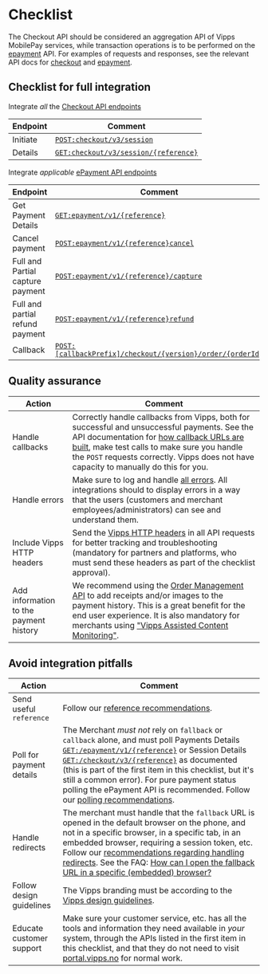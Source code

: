 <!-- START_METADATA
---
title: Checkout API checklist
sidebar_label: Checklist
sidebar_position: 23
description: Checklist for full integration with the Checkout API.
pagination_next: null
pagination_prev: null
---
END_METADATA -->

# Checklist

The Checkout API should be considered an aggregation API of Vipps MobilePay services, while transaction operations is to be performed on the [epayment][epayment-api-reference-url] API. For examples of requests and responses, see the relevant API docs for [checkout][checkout-api-reference-url] and [epayment][epayment-api-reference-url].

## Checklist for full integration

Integrate _all_ the [Checkout API endpoints](vipps-checkout-api.md)

| Endpoint | Comment |
|----------|---------|
|     Initiate | [`POST:checkout/v3/session`][create-checkout-session-endpoint] |
|     Details | [`GET:checkout/v3/session/{reference}`][retrieve-sessioninfo-endpoint] |

Integrate _applicable_ [ePayment API endpoints](vipps-checkout-api.md)

| Endpoint | Comment |
|----------|---------|
|     Get Payment Details | [`GET:epayment/v1/{reference}`][get-payment-endpoint] |
|     Cancel payment | [`POST:epayment/v1/{reference}cancel`][cancel-payment-endpoint] |
|     Full and Partial capture payment | [`POST:epayment/v1/{reference}/capture`][capture-payment-endpoint] |
|     Full and partial refund payment | [`POST:epayment/v1/{reference}refund`][refund-payment-endpoint] |
|     Callback |[`POST:[callbackPrefix]/checkout/{version}/order/{orderId}`](vipps-checkout-api.md#example-of-callback) |

## Quality assurance

| Action | Comment |
|--------|---------|
|     Handle callbacks | Correctly handle callbacks from Vipps, both for successful and unsuccessful payments. See the API documentation for [how callback URLs are built](vipps-checkout-api.md#callback-handling), make test calls to make sure you handle the `POST` requests correctly. Vipps does not have capacity to manually do this for you. |
|     Handle errors | Make sure to log and handle [all errors](https://developer.vippsmobilepay.com/docs/APIs/ecom-api/vipps-ecom-api.md#errors). All integrations should to display errors in a way that the users (customers and merchant employees/administrators) can see and understand them.|
|     Include Vipps HTTP headers | Send the [Vipps HTTP headers](https://developer.vippsmobilepay.com/docs/vipps-developers/common-topics/http-headers) in all API requests for better tracking and troubleshooting (mandatory for partners and platforms, who must send these headers as part of the checklist approval). |
|     Add information to the payment history| We recommend using the [Order Management API](https://developer.vippsmobilepay.com/docs/APIs/order-management-api) to add receipts and/or images to the payment history. This is a great benefit for the end user experience. It is also mandatory for merchants using ["Vipps Assisted Content Monitoring"](https://developer.vippsmobilepay.com/docs/APIs/order-management-api/vipps-order-management-api#vipps-assisted-content-monitoring). |

## Avoid integration pitfalls

| Action    | Comment |
|-----|-----------|
|     Send useful `reference` | Follow our [reference recommendations](https://developer.vippsmobilepay.com/docs/vipps-developers/common-topics/orderid). |
|     Poll for payment details | The Merchant _must not_ rely on `fallback` or `callback` alone, and must poll Payments Details [`GET:/epayment/v1/{reference}`][get-payment-endpoint] or Session Details [`GET:/checkout/v3/{reference}`][retrieve-sessioninfo-endpoint]  as documented (this is part of the first item in this checklist, but it's still a common error). For pure payment status polling the ePayment API is recommended.  Follow our [polling recommendations](https://developer.vippsmobilepay.com/docs/vipps-developers/common-topics/polling-guidelines). |
|     Handle redirects| The merchant must handle that the `fallback` URL is opened in the default browser on the phone, and not in a specific browser, in a specific tab, in an embedded browser, requiring a session token, etc. Follow our [recommendations regarding handling redirects](https://developer.vippsmobilepay.com/docs/vipps-developers/common-topics/redirects/). See the FAQ: [How can I open the fallback URL in a specific (embedded) browser?](https://developer.vippsmobilepay.com/docs/vipps-developers/faqs/common-problems-faq#how-can-i-open-the-fallback-url-in-a-specific-embedded-browser)|
|     Follow design guidelines| The Vipps branding must be according to the [Vipps design guidelines](https://developer.vippsmobilepay.com/docs/vipps-design-guidelines).|
|     Educate customer support| Make sure your customer service, etc. has all the tools and information they need available in _your_ system, through the APIs listed in the first item in this checklist, and that they do not need to visit [portal.vipps.no](https://portal.vipps.no) for normal work.|


[checkout-api-reference-url]: https://developer.vippsmobilepay.com/api/checkout
[create-checkout-session-endpoint]: https://developer.vippsmobilepay.com/api/checkout#tag/Session/paths/~1v3~1session/post
[retrieve-sessioninfo-endpoint]: https://developer.vippsmobilepay.com/api/checkout#tag/Session/paths/~1v3~1session~1%7BsessionId%7D/get
[epayment-api-reference-url]: https://developer.vippsmobilepay.com/api/epayment
[create-payment-endpoint]: https://developer.vippsmobilepay.com/api/epayment#tag/CreatePayments/operation/createPayment
[get-payment-endpoint]: https://developer.vippsmobilepay.com/api/epayment#tag/QueryPayments/operation/getPayment
[get-payment-event-log-endpoint]: https://developer.vippsmobilepay.com/api/epayment#tag/QueryPayments/operation/getPaymentEventLog
[cancel-payment-endpoint]: https://developer.vippsmobilepay.com/api/epayment#tag/AdjustPayments/operation/cancelPayment
[capture-payment-endpoint]: https://developer.vippsmobilepay.com/api/epayment#tag/AdjustPayments/operation/capturePayment
[refund-payment-endpoint]: https://developer.vippsmobilepay.com/api/epayment#tag/AdjustPayments/operation/refundPayment
[adjust-authorization-endpoint]: https://developer.vippsmobilepay.com/api/epayment#tag/AdjustPayments/operation/adjustAuthorization
[force-approve-endpoint]: https://developer.vippsmobilepay.com/api/epayment#tag/ForceApprove/operation/forceApprove
